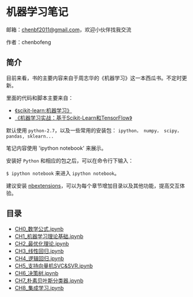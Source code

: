 # 机器学习笔记

邮箱：chenbf2011@gmail.com，欢迎小伙伴找我交流

作者：chenbofeng


## 简介

目前来看，书的主要内容来自于周志华的《机器学习》这一本西瓜书。不定时更新。

里面的代码和脚本主要来自：

* [《scikit-learn:机器学习》](http://www.hzcourse.com/web/refbook/detail/7641/226)
* [《机器学习实战：基于Scikit-Learn和TensorFlow》](https://github.com/ageron/handson-ml)

默认使用 `python-2.7`，以及一些常用的安装包： `ipython， numpy， scipy，pandas, sklearn...`

笔记内容使用 'ipython notebook' 来展示。

安装好 `Python` 和相应的包之后，可以在命令行下输入：

`$ ipython notebook`
来进入 `ipython notebook`。

建议安装 [nbextensions](https://jupyter-contrib-nbextensions.readthedocs.io/en/latest/install.html#enabling-disabling-extensions)，可以为每个章节增加目录以及其他功能，提高交互体验。

## 目录
* [CH0_数学公式.ipynb](https://github.com/BofengChen/ml_notes/blob/master/CH0_%E6%95%B0%E5%AD%A6%E5%85%AC%E5%BC%8F.ipynb)
* [CH1_机器学习理论基础.ipynb](https://github.com/BofengChen/ml_notes/blob/master/CH1_%E6%9C%BA%E5%99%A8%E5%AD%A6%E4%B9%A0%E7%90%86%E8%AE%BA%E5%9F%BA%E7%A1%80.ipynb)
* [CH2_最优化理论.ipynb](https://github.com/BofengChen/ml_notes/blob/master/CH2_%E6%9C%80%E4%BC%98%E5%8C%96%E7%90%86%E8%AE%BA.ipynb)
* [CH3_线性回归.ipynb](https://github.com/BofengChen/ml_notes/blob/master/CH3_%E7%BA%BF%E6%80%A7%E5%9B%9E%E5%BD%92.ipynb)
* [CH4_逻辑回归.ipynb](https://github.com/BofengChen/ml_notes/blob/master/CH4_%E9%80%BB%E8%BE%91%E5%9B%9E%E5%BD%92.ipynb)
* [CH5_支持向量机SVC&SVR.ipynb](https://github.com/BofengChen/ml_notes/blob/master/CH5_%E6%94%AF%E6%8C%81%E5%90%91%E9%87%8F%E6%9C%BASVC%26SVR.ipynb)
* [CH6_决策树.ipynb](https://github.com/BofengChen/ml_notes/blob/master/CH6_%E5%86%B3%E7%AD%96%E6%A0%91.ipynb)
* [CH7_朴素贝叶斯分类器.ipynb](https://github.com/BofengChen/ml_notes/blob/master/CH7_%E6%9C%B4%E7%B4%A0%E8%B4%9D%E5%8F%B6%E6%96%AF%E5%88%86%E7%B1%BB%E5%99%A8.ipynb)
* [CH8_集成学习.ipynb](https://github.com/BofengChen/ml_notes/blob/master/CH8_%E9%9B%86%E6%88%90%E5%AD%A6%E4%B9%A0.ipynb)
